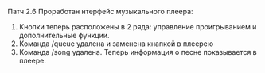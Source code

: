 Патч 2.6
Проработан нтерфейс музыкального плеера:
1. Кнопки теперь расположены в 2 ряда: управление проигрыванием и дополнительные функции.
2. Команда /queue удалена и заменена кнапкой в плеерею
3. Команда /song удалена. Теперь информация о песне показывается в плеере.
